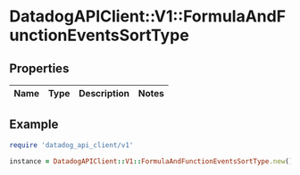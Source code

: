# DatadogAPIClient::V1::FormulaAndFunctionEventsSortType

## Properties

| Name | Type | Description | Notes |
| ---- | ---- | ----------- | ----- |

## Example

```ruby
require 'datadog_api_client/v1'

instance = DatadogAPIClient::V1::FormulaAndFunctionEventsSortType.new()
```

